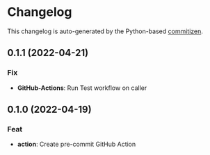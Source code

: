 # Changelog

This changelog is auto-generated by the Python-based
[commitizen](https://commitizen-tools.github.io/commitizen).

## 0.1.1 (2022-04-21)

### Fix

- **GitHub-Actions**: Run Test workflow on caller

## 0.1.0 (2022-04-19)

### Feat

- **action**: Create pre-commit GitHub Action
